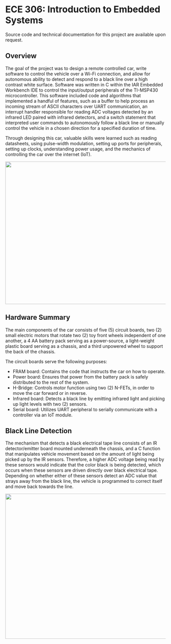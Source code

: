 # ECE 306: Introduction to Embedded Systems

Source code and technical documentation for this project are available upon request.

## Overview

The goal of the project was to design a remote controlled car, write software to control the vehicle over a Wi-Fi connection, and allow for autonomous ability to detect and respond to a black line over a high contrast white surface. Software was written in C within the IAR Embedded Workbench IDE to control the input/output peripherals of the TI-MSP430 microcontroller. This software included code and algorithms that implemented a handful of features, such as a buffer to help process an incoming stream of ASCII characters over UART communication, an interrupt handler responsible for reading ADC voltages detected by an infrared LED paired with infrared detectors, and a switch statement that interpreted user commands to autonomously follow a black line or manually control the vehicle in a chosen direction for a specified duration of time.

Through designing this car, valuable skills were learned such as reading datasheets, using pulse-width modulation, setting up ports for peripherals, setting up clocks, understanding power usage, and the mechanics of controlling the car over the internet (IoT).

<p align="center">
  <img src="https://i.imgur.com/EDarf19.png" width="519" height="446" />
</p>

## Hardware Summary

The main components of the car consists of five (5) circuit boards, two (2) small electric motors that rotate two (2) toy front wheels independent of one another, a 4 AA battery pack serving as a power-source, a light-weight plastic board serving as a chassis, and a third unpowered wheel to support the back of the chassis.

The circuit boards serve the following purposes:
  * FRAM board: Contains the code that instructs the car on how to operate.
  * Power board: Ensures that power from the battery pack is safely distributed to the rest of the system.
  * H-Bridge: Controls motor function using two (2) N-FETs, in order to move the car forward or in reverse.
  * Infrared board: Detects a black line by emitting infrared light and picking up light levels with two (2) sensors.
  * Serial board: Utilizes UART peripheral to serially communicate with a controller via an IoT module.


## Black Line Detection

The mechanism that detects a black electrical tape line consists of an IR detector/emitter board mounted underneath the chassis, and a C function that manipulates vehicle movement based on the amount of light being picked up by the IR sensors. Therefore, a higher ADC voltage being read by these sensors would indicate that the color black is being detected, which occurs when these sensors are driven directly over black electrical tape. Depending on whether either of these sensors detect an ADC value that strays away from the black line, the vehicle is programmed to correct itself and move back towards the line. 



<p align="center">
  <img src="https://i.imgur.com/t1lcPeH.jpg" width="609" height="454" />
</p>


